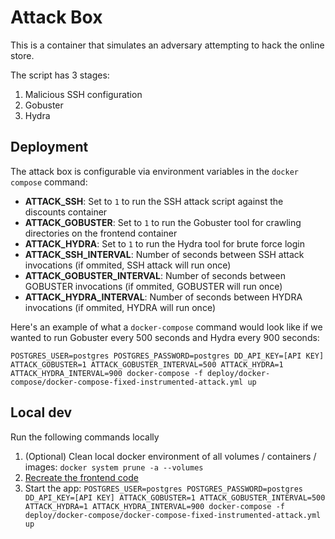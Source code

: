 # Attack Box

This is a container that simulates an adversary attempting to hack the online store.

The script has 3 stages:
1) Malicious SSH configuration
2) Gobuster
3) Hydra

## Deployment

The attack box is configurable via environment variables in the `docker compose` command:
- **ATTACK_SSH**: Set to `1` to run the SSH attack script against the discounts container
- **ATTACK_GOBUSTER**: Set to `1` to run the Gobuster tool for crawling directories on the frontend container
- **ATTACK_HYDRA**: Set to `1` to run the Hydra tool for brute force login
- **ATTACK_SSH_INTERVAL**: Number of seconds between SSH attack invocations (if ommited, SSH attack will run once)
- **ATTACK_GOBUSTER_INTERVAL**: Number of seconds between GOBUSTER invocations (if ommited, GOBUSTER will run once)
- **ATTACK_HYDRA_INTERVAL**: Number of seconds between HYDRA invocations (if ommited, HYDRA will run once)

Here's an example of what a `docker-compose` command would look like if we wanted to run Gobuster every 500 seconds and Hydra every 900 seconds:

```POSTGRES_USER=postgres POSTGRES_PASSWORD=postgres DD_API_KEY=[API KEY] ATTACK_GOBUSTER=1 ATTACK_GOBUSTER_INTERVAL=500 ATTACK_HYDRA=1 ATTACK_HYDRA_INTERVAL=900 docker-compose -f deploy/docker-compose/docker-compose-fixed-instrumented-attack.yml up```

## Local dev
Run the following commands locally
1. (Optional) Clean local docker environment of all volumes / containers / images: `docker system prune -a --volumes`
2. [Recreate the frontend code](https://github.com/DataDog/ecommerce-workshop/blob/main/development.md#recreating-the-code)
3. Start the app: `POSTGRES_USER=postgres POSTGRES_PASSWORD=postgres DD_API_KEY=[API KEY] ATTACK_GOBUSTER=1 ATTACK_GOBUSTER_INTERVAL=500 ATTACK_HYDRA=1 ATTACK_HYDRA_INTERVAL=900 docker-compose -f deploy/docker-compose/docker-compose-fixed-instrumented-attack.yml up`